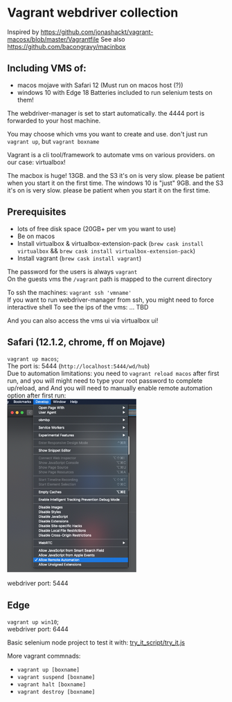 # Vagrant webdriver collection 

Inspired by https://github.com/jonashackt/vagrant-macosx/blob/master/Vagrantfile
See also https://github.com/bacongravy/macinbox

## Including VMS of:
* macos mojave with Safari 12 (Must run on macos host (?))
* windows 10 with Edge 18
Batteries included to run selenium tests on them!

The webdriver-manager is set to start automatically. the 4444 port is forwarded to your host machine. 

You may choose which vms you want to create and use. don't just run `vagrant up`, but `vagrant boxname`

Vagrant is a cli tool/framework to automate vms on various providers. on our case: virtualbox!

The macbox is huge! 13GB. and the S3 it's on is very slow. please be patient when you start it on the first time. 
The windows 10 is "just" 9GB. and the S3 it's on is very slow. please be patient when you start it on the first time. 

## Prerequisites
* lots of free disk space (20GB+ per vm you want to use)
* Be on macos
* Install virtualbox & virtualbox-extension-pack (`brew cask install virtualbox` &&  `brew cask install virtualbox-extension-pack`)
* Install vagrant (`brew cask install vagrant`)

The password for the users is always `vagrant`  
On the guests vms the `/vagrant` path is mapped to the current directory

To ssh the machines: `vagrant ssh 'vmname'`  
If you want to run webdriver-manager from ssh, you might need to force interactive shell 
To see the ips of the vms: ... TBD

And you can also access the vms ui via virtualbox ui!

## Safari (12.1.2, chrome, ff on Mojave)
`vagrant up macos`;   
The port is: 5444 (`http://localhost:5444/wd/hub`)  
Due to automation limitations: you need to `vagrant reload macos` after first run, and 
you will might need to type your root password to complete up/reload, and
And you will need to manually enable remote automation option after first run:  
<img src="./safari_allow_remote_anomation.png" height="400px" />

webdriver port: 5444

## Edge
`vagrant up win10`;   
webdriver port: 6444

Basic selenium node project to test it with:
[try_it_script/try_it.js](try_it_script/try_it.js) 

More vagrant commnads:
* `vagrant up [boxname]`
* `vagrant suspend [boxname]`
* `vagrant halt [boxname]`
* `vagrant destroy [boxname]`
